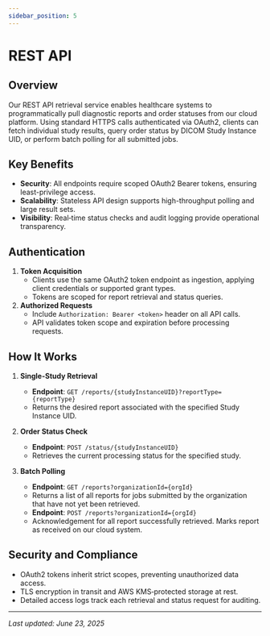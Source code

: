 ```yaml
---
sidebar_position: 5
---
```


# REST API

## Overview

Our REST API retrieval service enables healthcare systems to programmatically pull diagnostic reports and order statuses from our cloud platform. Using standard HTTPS calls authenticated via OAuth2, clients can fetch individual study results, query order status by DICOM Study Instance UID, or perform batch polling for all submitted jobs.

## Key Benefits

- **Security**: All endpoints require scoped OAuth2 Bearer tokens, ensuring least-privilege access.
- **Scalability**: Stateless API design supports high-throughput polling and large result sets.
- **Visibility**: Real‑time status checks and audit logging provide operational transparency.

## Authentication

1. **Token Acquisition**
   - Clients use the same OAuth2 token endpoint as ingestion, applying client credentials or supported grant types.
   - Tokens are scoped for report retrieval and status queries.
2. **Authorized Requests**
   - Include `Authorization: Bearer <token>` header on all API calls.
   - API validates token scope and expiration before processing requests.

## How It Works

1. **Single-Study Retrieval**
   - **Endpoint**: `GET /reports/{studyInstanceUID}?reportType={reportType}`
   - Returns the desired report associated with the specified Study Instance UID.
2. **Order Status Check**
   - **Endpoint**: `POST /status/{studyInstanceUID}`
   - Retrieves the current processing status for the specified study.
3. **Batch Polling**

   - **Endpoint**: `GET /reports?organizationId={orgId}`
   - Returns a list of all reports for jobs submitted by the organization that have not yet been retrieved.
   - **Endpoint**: `POST /reports?organizationId={orgId}`
   - Acknowledgement for all report successfully retrieved. Marks report as received on our cloud system.

## Security and Compliance

- OAuth2 tokens inherit strict scopes, preventing unauthorized data access.
- TLS encryption in transit and AWS KMS‑protected storage at rest.
- Detailed access logs track each retrieval and status request for auditing.

---

_Last updated: June 23, 2025_
